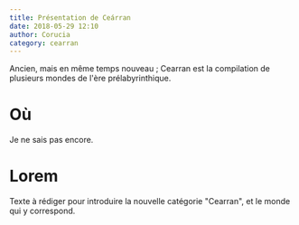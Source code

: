 ```yaml
---
title: Présentation de Ceárran
date: 2018-05-29 12:10
author: Corucia
category: cearran
---
```

Ancien, mais en même temps nouveau ; Cearran est la compilation de plusieurs mondes de l'ère prélabyrinthique.

# Où

Je ne sais pas encore.

# Lorem

Texte à rédiger pour introduire la nouvelle catégorie "Cearran", et le monde qui y correspond.